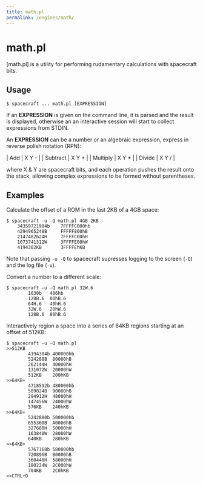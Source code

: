 ```yaml
---
title: math.pl
permalink: /engines/math/
---
```

[{{page.title}}]: {{site.engine_baseurl}}/{{page.title}}


math.pl
=======

[math.pl] is a utility for performing rudamentary calculations with spacecraft 
bits.


Usage
-----

```
$ spacecraft ... math.pl [EXPRESSION]
```

If an **EXPRESSION** is given on the command line, it is parsed and the result is 
displayed, otherwise an an interactive session will start to collect expressions
from STDIN.

An **EXPRESSION** can be a number or an algebraic expression, express in reverse 
polish notation (RPN):

| Add      | X Y - |
| Subtract | X Y + |
| Multiply | X Y * |
| Divide   | X Y / |

where X & Y are spacecraft bits, and each operation pushes the result onto
the stack, allowing complex expressions to be formed without parentheses.


Examples
--------

Calculate the offset of a ROM in the last 2KB of a 4GB space:

```
$ spacecraft -u -Q math.pl 4GB 2KB -
	34359721984b    7FFFFC000hb
	4294965248B     FFFFF800hB
	2147482624H     7FFFFC00hH
	1073741312W     3FFFFE00hW
	4194302KB       3FFFFEhKB
```

Note that passing `-u -Q` to spacecraft supresses logging to the
screen (`-Q`) and the log file (`-u`).

Convert a number to a different scale:

```
$ spacecraft -u -Q math.pl 32W.6
        1030b   406hb
        128B.6  80hB.6
        64H.6   40hH.6
        32W.6   20hW.6
        128B.6  80hB.6
```

Interactively region a space into a series of 64KB regions starting at
an offset of 512KB:

```
$ spacecraft -u -Q math.pl
>>512KB
        4194304b 400000hb
        524288B  80000hB
        262144H  40000hH
        131072W  20000hW
        512KB    200hKB
>>64KB+
        4718592b 480000hb
        589824B  90000hB
        294912H  48000hH
        147456W  24000hW
        576KB    240hKB
>>64KB+
        5242880b 500000hb
        655360B  A0000hB
        327680H  50000hH
        163840W  28000hW
        640KB    280hKB
>>64KB+
        5767168b 580000hb
        720896B  B0000hB
        360448H  58000hH
        180224W  2C000hW
        704KB    2C0hKB
>>CTRL+D
```
